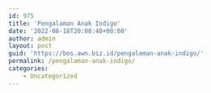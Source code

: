 ```yaml
---
id: 975
title: 'Pengalaman Anak Indigo'
date: '2022-08-18T20:08:40+00:00'
author: admin
layout: post
guid: 'https://bos.awn.biz.id/pengalaman-anak-indigo/'
permalink: /pengalaman-anak-indigo/
categories:
    - Uncategorized
---
```



